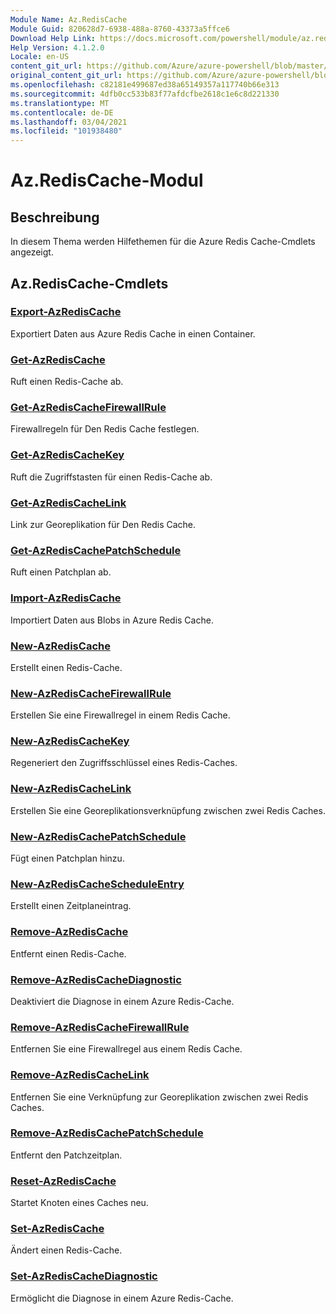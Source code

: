 ```yaml
---
Module Name: Az.RedisCache
Module Guid: 820628d7-6938-488a-8760-43373a5ffce6
Download Help Link: https://docs.microsoft.com/powershell/module/az.rediscache
Help Version: 4.1.2.0
Locale: en-US
content_git_url: https://github.com/Azure/azure-powershell/blob/master/src/RedisCache/RedisCache/help/Az.RedisCache.md
original_content_git_url: https://github.com/Azure/azure-powershell/blob/master/src/RedisCache/RedisCache/help/Az.RedisCache.md
ms.openlocfilehash: c82181e499687ed38a65149357a117740b66e313
ms.sourcegitcommit: 4dfb0cc533b83f77afdcfbe2618c1e6c8d221330
ms.translationtype: MT
ms.contentlocale: de-DE
ms.lasthandoff: 03/04/2021
ms.locfileid: "101938480"
---
```

# Az.RedisCache-Modul
## Beschreibung
In diesem Thema werden Hilfethemen für die Azure Redis Cache-Cmdlets angezeigt.

## Az.RedisCache-Cmdlets
### [Export-AzRedisCache](Export-AzRedisCache.md)
Exportiert Daten aus Azure Redis Cache in einen Container.

### [Get-AzRedisCache](Get-AzRedisCache.md)
Ruft einen Redis-Cache ab.

### [Get-AzRedisCacheFirewallRule](Get-AzRedisCacheFirewallRule.md)
Firewallregeln für Den Redis Cache festlegen.

### [Get-AzRedisCacheKey](Get-AzRedisCacheKey.md)
Ruft die Zugriffstasten für einen Redis-Cache ab.

### [Get-AzRedisCacheLink](Get-AzRedisCacheLink.md)
Link zur Georeplikation für Den Redis Cache.

### [Get-AzRedisCachePatchSchedule](Get-AzRedisCachePatchSchedule.md)
Ruft einen Patchplan ab.

### [Import-AzRedisCache](Import-AzRedisCache.md)
Importiert Daten aus Blobs in Azure Redis Cache.

### [New-AzRedisCache](New-AzRedisCache.md)
Erstellt einen Redis-Cache.

### [New-AzRedisCacheFirewallRule](New-AzRedisCacheFirewallRule.md)
Erstellen Sie eine Firewallregel in einem Redis Cache.

### [New-AzRedisCacheKey](New-AzRedisCacheKey.md)
Regeneriert den Zugriffsschlüssel eines Redis-Caches.

### [New-AzRedisCacheLink](New-AzRedisCacheLink.md)
Erstellen Sie eine Georeplikationsverknüpfung zwischen zwei Redis Caches.

### [New-AzRedisCachePatchSchedule](New-AzRedisCachePatchSchedule.md)
Fügt einen Patchplan hinzu.

### [New-AzRedisCacheScheduleEntry](New-AzRedisCacheScheduleEntry.md)
Erstellt einen Zeitplaneintrag.

### [Remove-AzRedisCache](Remove-AzRedisCache.md)
Entfernt einen Redis-Cache.

### [Remove-AzRedisCacheDiagnostic](Remove-AzRedisCacheDiagnostic.md)
Deaktiviert die Diagnose in einem Azure Redis-Cache.

### [Remove-AzRedisCacheFirewallRule](Remove-AzRedisCacheFirewallRule.md)
Entfernen Sie eine Firewallregel aus einem Redis Cache.

### [Remove-AzRedisCacheLink](Remove-AzRedisCacheLink.md)
Entfernen Sie eine Verknüpfung zur Georeplikation zwischen zwei Redis Caches.

### [Remove-AzRedisCachePatchSchedule](Remove-AzRedisCachePatchSchedule.md)
Entfernt den Patchzeitplan.

### [Reset-AzRedisCache](Reset-AzRedisCache.md)
Startet Knoten eines Caches neu.

### [Set-AzRedisCache](Set-AzRedisCache.md)
Ändert einen Redis-Cache.

### [Set-AzRedisCacheDiagnostic](Set-AzRedisCacheDiagnostic.md)
Ermöglicht die Diagnose in einem Azure Redis-Cache.


